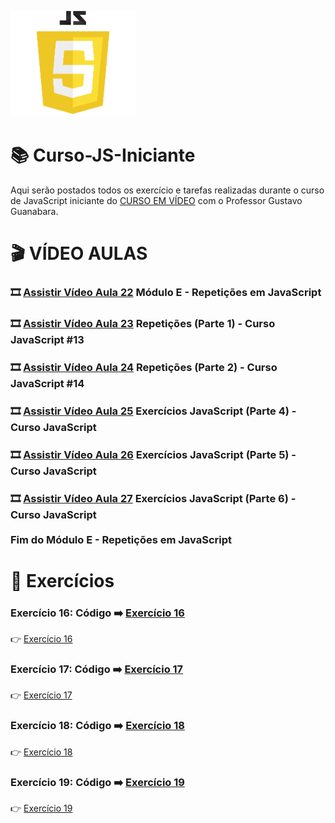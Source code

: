 ![image](https://github.com/leosviana/Curso-JS/blob/main/extras/imagem-js.png)

# :books: Curso-JS-Iniciante

Aqui serão postados todos os exercício e tarefas realizadas durante o curso de JavaScript iniciante do [CURSO EM VÍDEO](https://www.youtube.com/watch?v=1-w1RfGIov4&list=PLHz_AreHm4dlsK3Nr9GVvXCbpQyHQl1o1) com o Professor Gustavo Guanabara.

# :clapper: VÍDEO AULAS
### :film_strip: [Assistir Vídeo Aula 22](https://www.youtube.com/watch?v=3emz6rpcJyA&list=PLHz_AreHm4dlsK3Nr9GVvXCbpQyHQl1o1&index=22) Módulo E - Repetições em JavaScript<br>
### :film_strip: [Assistir Vídeo Aula 23](https://www.youtube.com/watch?v=5rZqYPKIwkY&list=PLHz_AreHm4dlsK3Nr9GVvXCbpQyHQl1o1&index=23) Repetições (Parte 1) - Curso JavaScript #13<br>
### :film_strip: [Assistir Vídeo Aula 24](https://www.youtube.com/watch?v=eX-lkN_Zahc&list=PLHz_AreHm4dlsK3Nr9GVvXCbpQyHQl1o1&index=24) Repetições (Parte 2) - Curso JavaScript #14<br>
### :film_strip: [Assistir Vídeo Aula 25](https://www.youtube.com/watch?v=6tyHypeY4-8&list=PLHz_AreHm4dlsK3Nr9GVvXCbpQyHQl1o1&index=25) Exercícios JavaScript (Parte 4) - Curso JavaScript<br>
### :film_strip: [Assistir Vídeo Aula 26](https://www.youtube.com/watch?v=oMNbc_LFz8w&list=PLHz_AreHm4dlsK3Nr9GVvXCbpQyHQl1o1&index=26) Exercícios JavaScript (Parte 5) - Curso JavaScript<br>
### :film_strip: [Assistir Vídeo Aula 27](https://www.youtube.com/watch?v=mfHAQ-4Rspw&list=PLHz_AreHm4dlsK3Nr9GVvXCbpQyHQl1o1&index=27) Exercícios JavaScript (Parte 6) - Curso JavaScript<br><br>Fim do Módulo E - Repetições em JavaScript<br>

# :scroll: Exercícios
### Exercício 16: Código :arrow_right: [Exercício 16](https://github.com/leosviana/Curso-JS/blob/main/Modulo%20D/exercicios/aula13/ex016.js)<br> 
:point_right: [Exercício 16](https://leosviana.github.io/Curso-JS-Iniciante/Modulo%20D/exercicios/aula13/ex016.js)<br>
### Exercício 17: Código :arrow_right: [Exercício 17](https://github.com/leosviana/Curso-JS/blob/main/Modulo%20D/exercicios/aula14/ex017.js)<br> 
:point_right: [Exercício 17](https://leosviana.github.io/Curso-JS-Iniciante/Modulo%20D/exercicios/aula14/ex017.js)<br>
### Exercício 18: Código :arrow_right: [Exercício 18](https://github.com/leosviana/Curso-JS/blob/main/Modulo%20D/exercicios/aula14/ex018.js)<br> 
:point_right: [Exercício 18](https://leosviana.github.io/Curso-JS-Iniciante/Modulo%20D/exercicios/aula14/ex018/modelo.html)<br>
### Exercício 19: Código :arrow_right: [Exercício 19](https://github.com/leosviana/Curso-JS/blob/main/Modulo%20D/exercicios/aula14/ex019.js)<br> 
:point_right: [Exercício 19](https://leosviana.github.io/Curso-JS-Iniciante/Modulo%20D/exercicios/aula14/ex019/modelo.html)<br>